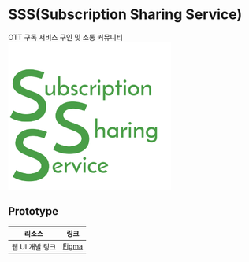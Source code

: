 # SSS(Subscription Sharing Service)
OTT 구독 서비스 구인 및 소통 커뮤니티  
<img src="src/images/logo.png" width="330" height="300">

## Prototype

| 리소스          | 링크                                                                         |
| --------------- | --------------------------------------------------------------------------- |
| 웹 UI 개발 링크 | [Figma](https://www.figma.com/file/Ab5Pf4Ydn50IYhvOC7NvZW/SSS?node-id=0%3A1) |